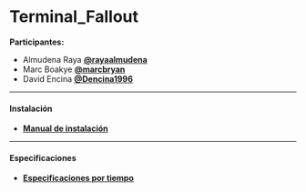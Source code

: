 # Terminal_Fallout

 **Participantes:** 
   * Almudena Raya **[@rayaalmudena](https://github.com/rayaalmudena)**
   * Marc Boakye **[@marcbryan](https://github.com/marcbryan)**
   * David Encina **[@Dencina1996](https://github.com/Dencina1996)**
 
 ***
#### Instalación
 * **[Manual de instalación](https://github.com/Dencina1996/Terminal_Fallout/wiki/Instalaci%C3%B3n-del-proyecto)**

 ***
#### Especificaciones
 * **[Especificaciones por tiempo](https://github.com/Dencina1996/Terminal_Fallout/wiki/Especificaciones)**
